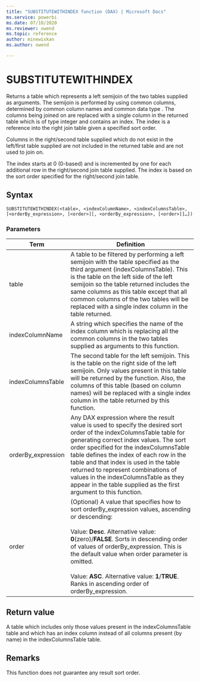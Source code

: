 ```yaml
---
title: "SUBSTITUTEWITHINDEX function (DAX) | Microsoft Docs"
ms.service: powerbi 
ms.date: 07/10/2020
ms.reviewer: owend
ms.topic: reference
author: minewiskan
ms.author: owend

---
```

# SUBSTITUTEWITHINDEX
  
Returns a table which represents a left semijoin of the two tables supplied as arguments. The semijoin is performed by using common columns, determined by common column names and common data type . The columns being joined on are replaced with a single column in the returned table which is of type integer and contains an index. The index is a reference into the right join table given a specified sort order.  
  
Columns in the right/second table supplied which do not exist in the left/first table supplied are not included in the returned table and are not used to join on.  
  
The index starts at 0 (0-based) and is incremented by one for each additional row in the right/second join table supplied. The index is based on the sort order specified for the right/second join table.  
  
## Syntax  
  
```dax
SUBSTITUTEWITHINDEX(<table>, <indexColumnName>, <indexColumnsTable>, [<orderBy_expression>, [<order>][, <orderBy_expression>, [<order>]]…])  
```
  
### Parameters  
  
|Term|Definition|  
|--------|--------------|  
|table|A table to be filtered by performing a left semijoin with the table specified as the third argument (indexColumnsTable). This is the table on the left side of the left semijoin so the table returned includes the same columns as this table except that all common columns of the two tables will be replaced with a single index column in the table returned.|  
|indexColumnName|A string which specifies the name of the index column which is replacing all the common columns in the two tables supplied as arguments to this function.|  
|indexColumnsTable|The second table for the left semijoin. This is the table on the right side of the left semijoin. Only values present in this table will be returned by the function. Also, the columns of this table (based on column names) will be replaced with a single index column in the table returned by this function.|  
|orderBy_expression|Any DAX expression where the result value is used to specify the desired sort order of the indexColumnsTable table for generating correct index values. The sort order specified for the indexColumnsTable table defines the index of each row in the table and that index is used in the table returned to represent combinations of values in the indexColumnsTable as they appear in the table supplied as the first argument to this function.|  
|order|(Optional) A value that specifies how to sort orderBy_expression values, ascending or descending:<br /><br />Value: **Desc**. Alternative value:  **0**(zero)/**FALSE**. Sorts in descending order of values of orderBy_expression. This is the default value when order parameter is omitted.<br /><br />Value: **ASC**. Alternative value:  **1**/**TRUE**. Ranks in ascending order of orderBy_expression.|  
  
## Return value

A table which includes only those values present in the indexColumnsTable table and which has an index column instead of all columns present (by name) in the indexColumnsTable table.  
  
## Remarks

This function does not guarantee any result sort order.